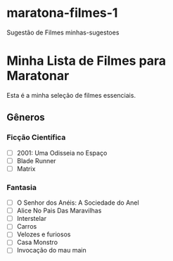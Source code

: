# maratona-filmes-1
Sugestão de Filmes
 minhas-sugestoes

# Minha Lista de Filmes para Maratonar

Esta é a minha seleção de filmes essenciais.

## Gêneros

### Ficção Científica
- [ ] 2001: Uma Odisseia no Espaço
- [ ] Blade Runner
- [ ] Matrix

### Fantasia
- [ ] O Senhor dos Anéis: A Sociedade do Anel
- [ ] Alice No Pais Das Maravilhas
- [ ] Interstelar
- [ ] Carros 
- [ ] Velozes e furiosos
- [ ] Casa Monstro
- [ ] Invocação do mau
 main
